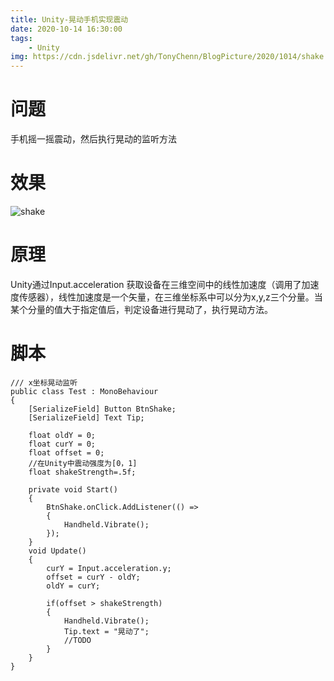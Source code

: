 ```yaml
---
title: Unity-晃动手机实现震动
date: 2020-10-14 16:30:00
tags:
    - Unity
img: https://cdn.jsdelivr.net/gh/TonyChenn/BlogPicture/2020/1014/shake.gif
---
```


# 问题
手机摇一摇震动，然后执行晃动的监听方法

# 效果
![shake](https://cdn.jsdelivr.net/gh/TonyChenn/BlogPicture/2020/1014/shake.gif)

# 原理
Unity通过Input.acceleration 获取设备在三维空间中的线性加速度（调用了加速度传感器），线性加速度是一个矢量，在三维坐标系中可以分为x,y,z三个分量。当某个分量的值大于指定值后，判定设备进行晃动了，执行晃动方法。

# 脚本
```Csharp
/// x坐标晃动监听
public class Test : MonoBehaviour
{
    [SerializeField] Button BtnShake;
    [SerializeField] Text Tip;

    float oldY = 0;
    float curY = 0;
    float offset = 0;
    //在Unity中震动强度为[0，1]
    float shakeStrength=.5f;

    private void Start()
    {
        BtnShake.onClick.AddListener(() =>
        {
            Handheld.Vibrate();
        });
    }
    void Update()
    {
        curY = Input.acceleration.y;
        offset = curY - oldY;
        oldY = curY;

        if(offset > shakeStrength)
        {
            Handheld.Vibrate();
            Tip.text = "晃动了";
            //TODO
        }
    }
}
```
